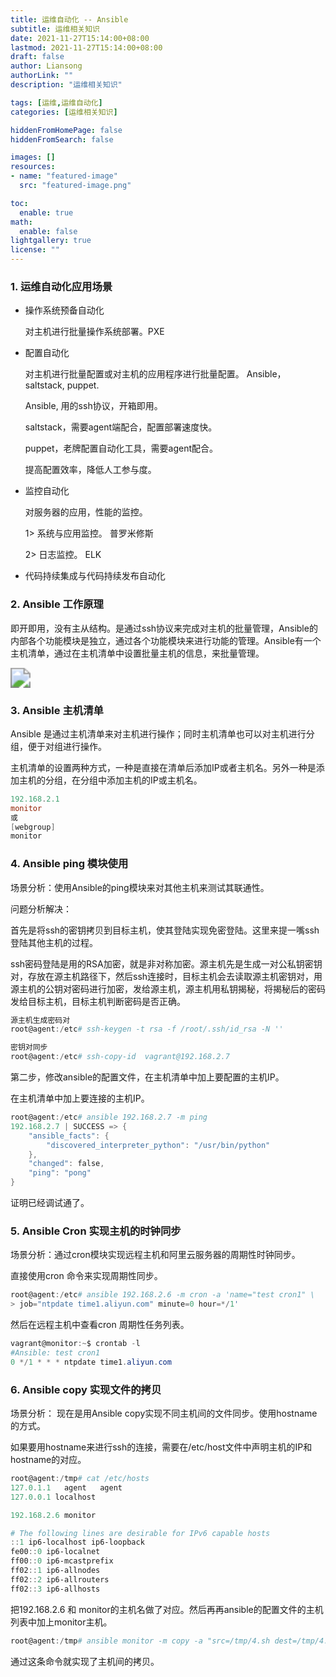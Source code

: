 ```yaml
---
title: 运维自动化 -- Ansible 
subtitle: 运维相关知识
date: 2021-11-27T15:14:00+08:00
lastmod: 2021-11-27T15:14:00+08:00
draft: false
author: Liansong
authorLink: ""
description: "运维相关知识"

tags: [运维,运维自动化]
categories: [运维相关知识]

hiddenFromHomePage: false
hiddenFromSearch: false

images: []
resources:
- name: "featured-image"
  src: "featured-image.png"

toc:
  enable: true
math:
  enable: false
lightgallery: true
license: ""
---
```


### 1. 运维自动化应用场景

- 操作系统预备自动化

  对主机进行批量操作系统部署。PXE

- 配置自动化

  对主机进行批量配置或对主机的应用程序进行批量配置。 Ansible， saltstack, puppet.

  Ansible, 用的ssh协议，开箱即用。

  saltstack，需要agent端配合，配置部署速度快。

  puppet，老牌配置自动化工具，需要agent配合。

  提高配置效率，降低人工参与度。

- 监控自动化

  对服务器的应用，性能的监控。

  1> 系统与应用监控。 普罗米修斯

  2> 日志监控。 ELK

- 代码持续集成与代码持续发布自动化

### 2. Ansible 工作原理

即开即用，没有主从结构。是通过ssh协议来完成对主机的批量管理，Ansible的内部各个功能模块是独立，通过各个功能模块来进行功能的管理。Ansible有一个主机清单，通过在主机清单中设置批量主机的信息，来批量管理。

<img src="https://cdn.jsdelivr.net/gh/yeliansong/github-blog-PIC/blog-images/0081Kckwgy1glm4o7ici2j31h40u0x59.jpg" style="zoom:200%;" />



### 3. Ansible 主机清单

Ansible 是通过主机清单来对主机进行操作；同时主机清单也可以对主机进行分组，便于对组进行操作。

主机清单的设置两种方式，一种是直接在清单后添加IP或者主机名。另外一种是添加主机的分组，在分组中添加主机的IP或主机名。

```powershell
192.168.2.1
monitor
或
[webgroup]
monitor
```

### 4. Ansible ping 模块使用

场景分析：使用Ansible的ping模块来对其他主机来测试其联通性。

问题分析解决：

首先是将ssh的密钥拷贝到目标主机，使其登陆实现免密登陆。这里来提一嘴ssh登陆其他主机的过程。

ssh密码登陆是用的RSA加密，就是非对称加密。源主机先是生成一对公私钥密钥对，存放在源主机路径下，然后ssh连接时，目标主机会去读取源主机密钥对，用源主机的公钥对密码进行加密，发给源主机，源主机用私钥揭秘，将揭秘后的密码发给目标主机，目标主机判断密码是否正确。

```powershell
源主机生成密码对
root@agent:/etc# ssh-keygen -t rsa -f /root/.ssh/id_rsa -N ''

密钥对同步
root@agent:/etc# ssh-copy-id  vagrant@192.168.2.7
```

第二步，修改ansible的配置文件，在主机清单中加上要配置的主机IP。

在主机清单中加上要连接的主机IP。

```powershell
root@agent:/etc# ansible 192.168.2.7 -m ping
192.168.2.7 | SUCCESS => {
    "ansible_facts": {
        "discovered_interpreter_python": "/usr/bin/python"
    }, 
    "changed": false, 
    "ping": "pong"
}
```

证明已经调试通了。

### 5. Ansible Cron 实现主机的时钟同步

场景分析：通过cron模块实现远程主机和阿里云服务器的周期性时钟同步。

直接使用cron 命令来实现周期性同步。

```powershell
root@agent:/etc# ansible 192.168.2.6 -m cron -a 'name="test cron1" \
> job="ntpdate time1.aliyun.com" minute=0 hour=*/1'
```

然后在远程主机中查看cron 周期性任务列表。

```powershell
vagrant@monitor:~$ crontab -l
#Ansible: test cron1
0 */1 * * * ntpdate time1.aliyun.com
```

###   6. Ansible copy 实现文件的拷贝

场景分析： 现在是用Ansible copy实现不同主机间的文件同步。使用hostname的方式。

如果要用hostname来进行ssh的连接，需要在/etc/host文件中声明主机的IP和hostname的对应。

```powershell
root@agent:/tmp# cat /etc/hosts
127.0.1.1	agent	agent
127.0.0.1 localhost

192.168.2.6 monitor

# The following lines are desirable for IPv6 capable hosts
::1 ip6-localhost ip6-loopback
fe00::0 ip6-localnet
ff00::0 ip6-mcastprefix
ff02::1 ip6-allnodes
ff02::2 ip6-allrouters
ff02::3 ip6-allhosts
```

把192.168.2.6 和 monitor的主机名做了对应。然后再再ansible的配置文件的主机列表中加上monitor主机。

```powershell
root@agent:/tmp# ansible monitor -m copy -a "src=/tmp/4.sh dest=/tmp/4.sh"
```

通过这条命令就实现了主机间的拷贝。

